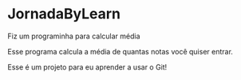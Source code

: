# JornadaByLearn
Fiz um programinha para calcular média

Esse programa calcula a média de quantas notas você quiser entrar.

Esse é um projeto para eu aprender a usar o Git!
